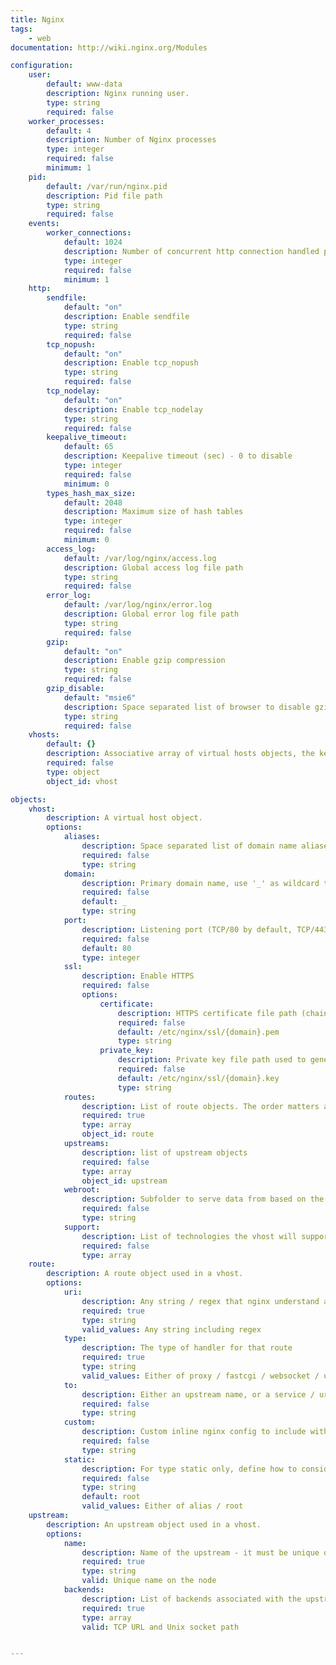 ```yaml
---
title: Nginx
tags:
    - web
documentation: http://wiki.nginx.org/Modules

configuration: 
    user:
        default: www-data
        description: Nginx running user.
        type: string
        required: false
    worker_processes:
        default: 4
        description: Number of Nginx processes
        type: integer
        required: false
        minimum: 1
    pid:
        default: /var/run/nginx.pid
        description: Pid file path
        type: string
        required: false
    events:
        worker_connections:
            default: 1024
            description: Number of concurrent http connection handled per nginx process
            type: integer
            required: false
            minimum: 1
    http:
        sendfile:
            default: "on"
            description: Enable sendfile
            type: string
            required: false
        tcp_nopush:
            default: "on"
            description: Enable tcp_nopush
            type: string
            required: false
        tcp_nodelay:
            default: "on"
            description: Enable tcp_nodelay
            type: string
            required: false
        keepalive_timeout:
            default: 65
            description: Keepalive timeout (sec) - 0 to disable
            type: integer
            required: false
            minimum: 0
        types_hash_max_size:
            default: 2048
            description: Maximum size of hash tables
            type: integer
            required: false
            minimum: 0
        access_log:
            default: /var/log/nginx/access.log
            description: Global access log file path
            type: string
            required: false
        error_log:
            default: /var/log/nginx/error.log
            description: Global error log file path
            type: string
            required: false
        gzip:
            default: "on"
            description: Enable gzip compression
            type: string
            required: false
        gzip_disable:
            default: "msie6"
            description: Space separated list of browser to disable gzip compression for
            type: string
            required: false
    vhosts:
        default: {}
        description: Associative array of virtual hosts objects, the key is used as vhost identifier
        required: false
        type: object
        object_id: vhost

objects:
    vhost:
        description: A virtual host object.
        options:
            aliases:
                description: Space separated list of domain name aliases
                required: false
                type: string
            domain:
                description: Primary domain name, use '_' as wildcard to respond to every domain / IP
                required: false
                default: _
                type: string
            port:
                description: Listening port (TCP/80 by default, TCP/443 if SSL is enabled)
                required: false
                default: 80
                type: integer
            ssl:
                description: Enable HTTPS
                required: false
                options:
                    certificate:
                        description: HTTPS certificate file path (chained if needed)
                        required: false
                        default: /etc/nginx/ssl/{domain}.pem
                        type: string
                    private_key:
                        description: Private key file path used to generate the certificate (password-less)
                        required: false
                        default: /etc/nginx/ssl/{domain}.key
                        type: string          
            routes:
                description: List of route objects. The order matters and the routes will be applied sequentially.
                required: true
                type: array
                object_id: route
            upstreams:
                description: list of upstream objects
                required: false
                type: array
                object_id: upstream
            webroot:
                description: Subfolder to serve data from based on the root /var/www/_vhost_id_
                required: false
                type: string
            support:
                description: List of technologies the vhost will support (only 'php' for the moment)
                required: false
                type: array
    route:
        description: A route object used in a vhost.
        options:
            uri:
                description: Any string / regex that nginx understand as a `location`
                required: true
                type: string
                valid_values: Any string including regex
            type:
                description: The type of handler for that route
                required: true
                type: string
                valid_values: Either of proxy / fastcgi / websocket / uwsgi / static
            to:
                description: Either an upstream name, or a service / url, or a path
                required: false
                type: string
            custom:
                description: Custom inline nginx config to include within the route (e.g. auth, custom timeout)
                required: false
                type: string
            static:
                description: For type static only, define how to consider the source folder - alias or root
                required: false
                type: string
                default: root
                valid_values: Either of alias / root
    upstream:
        description: An upstream object used in a vhost.
        options:
            name:
                description: Name of the upstream - it must be unique on the entire node
                required: true
                type: string
                valid: Unique name on the node
            backends:
                description: List of backends associated with the upstream
                required: true
                type: array
                valid: TCP URL and Unix socket path


---
```

